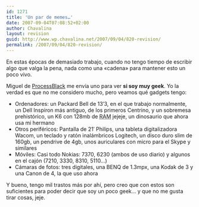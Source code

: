 ```yaml
---
id: 1271
title: 'Un par de memes…'
date: 2007-09-04T07:08:52+02:00
author: Chavalina
layout: revision
guid: http://www.wp.chavalina.net/2007/09/04/820-revision/
permalink: /2007/09/04/820-revision/
---
```

En estas épocas de demasiado trabajo, cuando no tengo tiempo de escribir algo que valga la pena, nada como una «cadena» para mantener esto un poco vivo.

Miguel de <a href="http://www.processblack.com/weblog/meme-%c2%bfcomo-eres-de-geek" target="_blank">ProcessBlack</a> me env&iacute;a uno para ver **si soy muy geek**. Yo la verdad es que no me considero mucho, pero veamos qué gadgets tengo:

  * Ordenadores: un Packard Bell de 13&prime;3, en el que trabajo normalmente, un Dell Inspiron más antiguo, de los primeros Centrino, y un sobremesa prehist&oacute;rico, un K6 con 128mb de <acronym title="Random Access Memory">RAM</acronym> jejeje, un dinosaurio que ahora usa mi hermano
  * Otros periféricos: Pantalla de 21&prime; Philips, una tableta digitalizadora Wacom, un teclado y rat&oacute;n inalámbricos Logitech, un disco duro slim de 160gb, un pendrive de 4gb, unos auriculares con micro para el Skype y similares
  * M&oacute;viles: Casi todo Nokias: 7370, 6230 (ambos de uso diario) y algunos en el caj&oacute;n (7210, 3330, 8310, 5110…)
  * Cámaras de fotos: tres digitales, una BENQ de 1.3mpx, una Kodak de 3 y una Canon de 4, la que uso ahora

Y bueno, tengo mil trastos más por ah&iacute;, pero creo que con estos son suficientes para poder decir que soy un poco geek… y que no me gusta tirar cosas, jeje.
